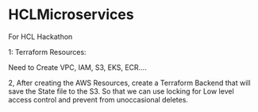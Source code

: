 # HCLMicroservices
For HCL Hackathon


1: Terraform Resources:

Need to Create VPC, IAM, S3, EKS, ECR....

2, After creating the AWS Resources, create a Terraform Backend that will save the State file to the S3. So that we can use locking for Low level access control and prevent from unoccasional deletes.

